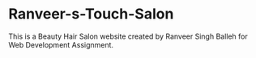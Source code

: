 # Ranveer-s-Touch-Salon
This is a Beauty Hair Salon website created by Ranveer Singh Balleh for Web Development Assignment.
